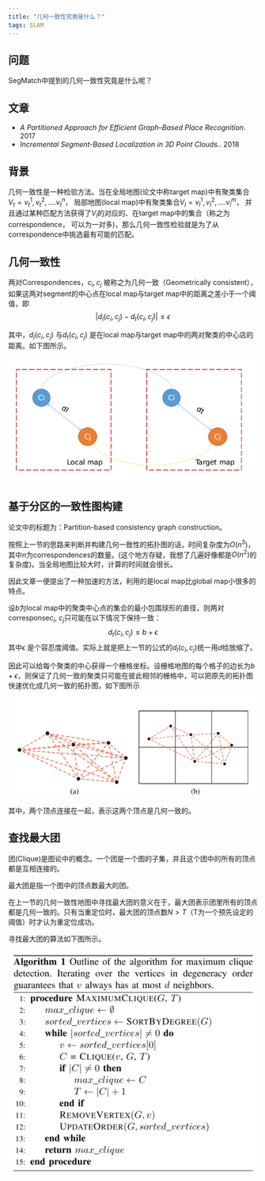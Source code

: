 ```yaml
---
title: "几何一致性究竟是什么？"
tags: SLAM
---
```


## 问题

SegMatch中提到的几何一致性究竟是什么呢？

<!--more-->

## 文章

- *A Partitioned Approach for Efficient Graph–Based Place Recognition.* 2017
- *Incremental Segment-Based Localization in 3D Point Clouds.*. 2018

## 背景

几何一致性是一种检验方法。当在全局地图(论文中称target map)中有聚类集合$V_t={v^1_t, v_t^2, .... v_t^n}$， 局部地图(local map)中有聚类集合$V_l={v^1_l, v_l^2, .... v_l^m}$， 并且通过某种匹配方法获得了$V_l$的对应的、在target map中的集合（称之为correspondence， 可以为一对多)，那么几何一致性检验就是为了从correspondence中挑选最有可能的匹配。

## 几何一致性

两对Correspondences，$c_i, c_j$ 被称之为几何一致（Geometrically consistent），如果这两对segment的中心点在local map与target map中的距离之差小于一个阈值，即
$$
|d_l(c_i, c_j) - d_t(c_i, c_j)| \leq \epsilon
$$

其中，$d_l(c_i, c_j)$ 与$d_t(c_i, c_j)$ 是在local map与target map中的两对聚类的中心店的距离。如下图所示。

![](/pics/geometry/dist.png)

## 基于分区的一致性图构建

论文中的标题为：Partition-based consistency graph construction。

按照上一节的思路来判断并构建几何一致性的拓扑图的话，时间复杂度为$O(n^3)$，其中$n$为correspondences的数量。(这个地方存疑，我想了几遍好像都是$O(n^2)$的复杂度)。当全局地图比较大时，计算的时间就会很长。

因此文章一便提出了一种加速的方法，利用的是local map比global map小很多的特点。

设$b$为local map中的聚类中心点的集合的最小包围球形的直径，则两对corresponse$c_i$, $c_j$只可能在以下情况下保持一致：
$$
d_t(c_i, c_j) \leq b+\epsilon
$$
其中$\epsilon$ 是个容忍度阈值。实际上就是把上一节的公式的$d_l(c_i, c_j)$统一用$d$给放缩了。

因此可以给每个聚类的中心获得一个栅格坐标。设栅格地图的每个格子的边长为$b+\epsilon$，则保证了几何一致的聚类只可能在彼此相邻的栅格中，可以把原先的拓扑图快速优化成几何一致的拓扑图，如下图所示
![](/pics/geometry/grid.png)

其中，两个顶点连接在一起，表示这两个顶点是几何一致的。

## 查找最大团

团(Clique)是图论中的概念。一个团是一个图的子集，并且这个团中的所有的顶点都是互相连接的。

最大团是指一个图中的顶点数最大的团。

在上一节的几何一致性地图中寻找最大团的意义在于，最大团表示团里所有的顶点都是几何一致的。只有当重定位时，最大团的顶点数$N>T$（T为一个预先设定的阈值）时才认为重定位成功。

寻找最大团的算法如下图所示。

![](/pics/geometry/algorithm.png)


